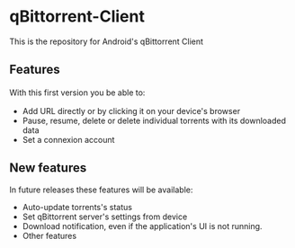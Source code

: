 qBittorrent-Client
==================

This is the repository for Android's qBittorrent Client 

<h2>Features</h2>
<span style="line-height: 1.5em;">With this first version you be able to:</span>
<ul>
	<li>Add URL directly or by clicking it on your device's browser</li>
	<li>Pause, resume, delete or delete individual torrents with its downloaded data</li>
	<li>Set a connexion account</li>
</ul>
<h2>New features</h2>
In future releases these features will be available:
<ul>
	<li>Auto-update torrents's status</li>
	<li>Set qBittorrent server's settings from device</li>
	<li>Download notification, even if the application's UI is not running.</li>
	<li>Other features</li>
</ul>
